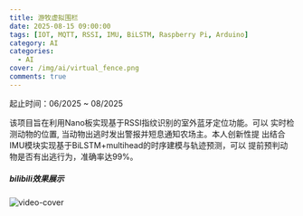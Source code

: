 ```yaml
---
title: 游牧虚拟围栏
date: 2025-08-15 09:00:00
tags: [IOT, MQTT, RSSI, IMU, BiLSTM, Raspberry Pi, Arduino]
category: AI
categories:
  - AI
cover: /img/ai/virtual_fence.png
comments: true
---
```


起止时间：06/2025 ~ 08/2025 

该项目旨在利用Nano板实现基于RSSI指纹识别的室外蓝牙定位功能。可以
实时检测动物的位置, 当动物出逃时发出警报并短息通知农场主。本人创新性提
出结合IMU模块实现基于BiLSTM+multihead的时序建模与轨迹预测，可以
提前预判动物是否有出逃行为，准确率达99%。 

<div class="row">
  <div class="col-lg-12"><!-- title -->
    <h5 class="trm-mb-40 trm-mt-20 trm-title-with-divider">bilibili效果展示<span data-number="05"></span></h5>
  </div>
  <div class="col-lg-12"><!-- video -->
    <div class="trm-video trm-scroll-animation">
      <div class="trm-video-content trm-overlay"><img src="/img/ai/virtual_fence.png" alt="video-cover">
        <div class="trm-button-puls"></div>
        <a href="https://www.bilibili.com/video/BV1iGW2zPE1a/" class="trm-play-button" target="_blank"><i class="fas fa-play"></i></a></div>
    </div>
    <!-- video end --></div>
</div>

<script src="https://cdn.jsdelivr.net/npm/twikoo@1.6.38/dist/twikoo.all.min.js"></script>
<script>twikoo.init({el: '#twikoo',envId: 'https://comment.jinhongcai.work'})</script>

